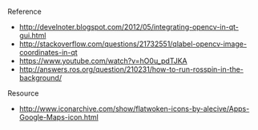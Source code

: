 Reference

* http://develnoter.blogspot.com/2012/05/integrating-opencv-in-qt-gui.html
* http://stackoverflow.com/questions/21732551/qlabel-opencv-image-coordinates-in-qt
* https://www.youtube.com/watch?v=hO0u_pdTJKA
* http://answers.ros.org/question/210231/how-to-run-rosspin-in-the-background/

Resource

* http://www.iconarchive.com/show/flatwoken-icons-by-alecive/Apps-Google-Maps-icon.html
